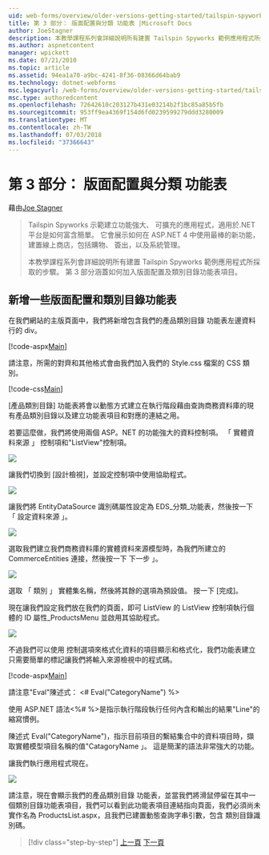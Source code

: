 ```yaml
---
uid: web-forms/overview/older-versions-getting-started/tailspin-spyworks/tailspin-spyworks-part-3
title: 第 3 部分： 版面配置與分類 功能表 |Microsoft Docs
author: JoeStagner
description: 本教學課程系列會詳細說明所有建置 Tailspin Spyworks 範例應用程式所採取的步驟。 第 3 部分涵蓋如何加入版面配置及類別目錄功能表項目。
ms.author: aspnetcontent
manager: wpickett
ms.date: 07/21/2010
ms.topic: article
ms.assetid: 94ea1a70-a9bc-4241-8f36-08366d64bab9
ms.technology: dotnet-webforms
msc.legacyurl: /web-forms/overview/older-versions-getting-started/tailspin-spyworks/tailspin-spyworks-part-3
msc.type: authoredcontent
ms.openlocfilehash: 72642610c203127b431e03214b2f1bc85a85b5fb
ms.sourcegitcommit: 953ff9ea4369f154d6fd0239599279ddd3280009
ms.translationtype: MT
ms.contentlocale: zh-TW
ms.lasthandoff: 07/03/2018
ms.locfileid: "37366643"
---
```

<a name="part-3-layout-and-category-menu"></a>第 3 部分： 版面配置與分類 功能表
====================
藉由[Joe Stagner](https://github.com/JoeStagner)

> Tailspin Spyworks 示範建立功能強大、 可擴充的應用程式，適用於.NET 平台是如何富含簡單。 它會展示如何在 ASP.NET 4 中使用最棒的新功能，建置線上商店，包括購物、 簽出，以及系統管理。
> 
> 本教學課程系列會詳細說明所有建置 Tailspin Spyworks 範例應用程式所採取的步驟。 第 3 部分涵蓋如何加入版面配置及類別目錄功能表項目。


## <a id="_Toc260221669"></a>  新增一些版面配置和類別目錄功能表

在我們網站的主版頁面中，我們將新增包含我們的產品類別目錄 功能表左邊資料行的 div。

[!code-aspx[Main](tailspin-spyworks-part-3/samples/sample1.aspx)]

請注意，所需的對齊和其他格式會由我們加入我們的 Style.css 檔案的 CSS 類別。

[!code-css[Main](tailspin-spyworks-part-3/samples/sample2.css)]

[產品類別目錄] 功能表將會以動態方式建立在執行階段藉由查詢商務資料庫的現有產品類別目錄以及建立功能表項目和對應的連結之用。

若要這麼做，我們將使用兩個 ASP。NET 的功能強大的資料控制項。 「 實體資料來源 」 控制項和"ListView"控制項。

![](tailspin-spyworks-part-3/_static/image1.jpg)

讓我們切換到 [設計檢視]，並設定控制項中使用協助程式。

![](tailspin-spyworks-part-3/_static/image2.jpg)

讓我們將 EntityDataSource 識別碼屬性設定為 EDS\_分類\_功能表，然後按一下 「 設定資料來源 」。

![](tailspin-spyworks-part-3/_static/image3.jpg)

選取我們建立我們商務資料庫的實體資料來源模型時，為我們所建立的 CommerceEntities 連接，然後按一下 下一步 」。

![](tailspin-spyworks-part-3/_static/image4.jpg)

選取 「 類別 」 實體集名稱，然後將其餘的選項為預設值。 按一下 [完成]。

現在讓我們設定我們放在我們的頁面，即可 ListView 的 ListView 控制項執行個體的 ID 屬性\_ProductsMenu 並啟用其協助程式。

![](tailspin-spyworks-part-3/_static/image5.jpg)

不過我們可以使用 控制選項來格式化資料的項目顯示和格式化，我們功能表建立只需要簡單的標記讓我們將輸入來源檢視中的程式碼。

[!code-aspx[Main](tailspin-spyworks-part-3/samples/sample3.aspx)]

請注意"Eval"陳述式： &lt;# Eval("CategoryName") %&gt;

使用 ASP.NET 語法&lt;%# %&gt;是指示執行階段執行任何內含和輸出的結果"Line"的縮寫慣例。

陳述式 Eval("CategoryName")，指示目前項目的繫結集合中的資料項目時，擷取實體模型項目名稱的值"CatagoryName 」。 這是簡潔的語法非常強大的功能。

讓我們執行應用程式現在。

![](tailspin-spyworks-part-3/_static/image6.jpg)

請注意，現在會顯示我們的產品類別目錄 功能表，並當我們將滑鼠停留在其中一個類別目錄功能表項目，我們可以看到此功能表項目連結指向頁面，我們必須尚未實作名為 ProductsList.aspx，且我們已建置動態查詢字串引數，包含 類別目錄識別碼。

> [!div class="step-by-step"]
> [上一頁](tailspin-spyworks-part-2.md)
> [下一頁](tailspin-spyworks-part-4.md)
